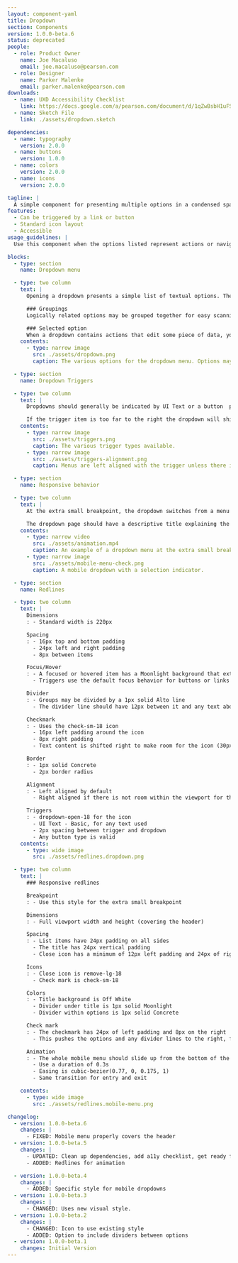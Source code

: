 ```yaml
---
layout: component-yaml
title: Dropdown
section: Components
version: 1.0.0-beta.6
status: deprecated
people:
  - role: Product Owner
    name: Joe Macaluso
    email: joe.macaluso@pearson.com
  - role: Designer
    name: Parker Malenke
    email: parker.malenke@pearson.com
downloads:
  - name: UXD Accessibility Checklist
    link: https://docs.google.com/a/pearson.com/document/d/1qZwBsbH1uFSwAJVoJZhRE2R_5aneK462ii3lPcp4tcY/edit?usp=sharing
  - name: Sketch File
    link: ./assets/dropdown.sketch

dependencies:
  - name: typography
    version: 2.0.0
  - name: buttons
    version: 1.0.0
  - name: colors
    version: 2.0.0
  - name: icons
    version: 2.0.0

tagline: |
  A simple component for presenting multiple options in a condensed space.
features:
  - Can be triggered by a link or button
  - Standard icon layout
  - Accessible
usage_guidelines: |
  Use this component when the options listed represent actions or navigation destinations. Prefer the standard [select inputs](/design/c/inputs/#select) for all other use cases.

blocks:
  - type: section
    name: Dropdown menu

  - type: two column
    text: |
      Opening a dropdown presents a simple list of textual options. These may be divided into logically related groups, and a single option may be indicated as selected with a checkmark.

      ### Groupings
      Logically related options may be grouped together for easy scanning.

      ### Selected option
      When a dropdown contains actions that edit some piece of data, you may use a checkmark to indicate the current state of the value being edited.
    contents:
      - type: narrow image
        src: ./assets/dropdown.png
        caption: The various options for the dropdown menu. Options may be grouped, and checkmarks may be used when editing data.

  - type: section
    name: Dropdown Triggers

  - type: two column
    text: |
      Dropdowns should generally be indicated by UI Text or a button  paired with an icon. Just the icon may be used if situated within an appropriate context like a course card or over a color picker.

      If the trigger item is too far to the right the dropdown will shift to be right aligned.
    contents:
      - type: narrow image
        src: ./assets/triggers.png
        caption: The various trigger types available.
      - type: narrow image
        src: ./assets/triggers-alignment.png
        caption: Menus are left aligned with the trigger unless there isn't enough space.

  - type: section
    name: Responsive behavior

  - type: two column
    text: |
      At the extra small breakpoint, the dropdown switches from a menu that drops down to a modal that slides up with a list of options. For UI Text and button triggers the dropdown icon also becomes optional.

      The dropdown page should have a descriptive title explaining the context for the options presented.
    contents:
      - type: narrow video
        src: ./assets/animation.mp4
        caption: An example of a dropdown menu at the extra small breakpoint.
      - type: narrow image
        src: ./assets/mobile-menu-check.png
        caption: A mobile dropdown with a selection indicator.

  - type: section
    name: Redlines

  - type: two column
    text: |
      Dimensions
      : - Standard width is 220px

      Spacing
      : - 16px top and bottom padding
        - 24px left and right padding
        - 8px between items

      Focus/Hover
      : - A focused or hovered item has a Moonlight background that extends 4px above and below the text
        - Triggers use the default focus behavior for buttons or links

      Divider
      : - Groups may be divided by a 1px solid Alto line
        - The divider line should have 12px between it and any text above/below it

      Checkmark
      : - Uses the check-sm-18 icon
        - 16px left padding around the icon
        - 8px right padding
        - Text content is shifted right to make room for the icon (30px left padding)

      Border
      : - 1px solid Concrete
        - 2px border radius

      Alignment
      : - Left aligned by default
        - Right aligned if there is not room within the viewport for the dropdown

      Triggers
      : - dropdown-open-18 for the icon
        - UI Text - Basic, for any text used
        - 2px spacing between trigger and dropdown
        - Any button type is valid
    contents:
      - type: wide image
        src: ./assets/redlines.dropdown.png

  - type: two column
    text: |
      ### Responsive redlines

      Breakpoint
      : - Use this style for the extra small breakpoint

      Dimensions
      : - Full viewport width and height (covering the header)

      Spacing
      : - List items have 24px padding on all sides
        - The title has 24px vertical padding
        - Close icon has a minimum of 12px left padding and 24px of right padding

      Icons
      : - Close icon is remove-lg-18
        - Check mark is check-sm-18

      Colors
      : - Title background is Off White
        - Divider under title is 1px solid Moonlight
        - Divider within options is 1px solid Concrete

      Check mark
      : - The checkmark has 24px of left padding and 8px on the right
        - This pushes the options and any divider lines to the right, for a total right padding of 42px

      Animation
      : - The whole mobile menu should slide up from the bottom of the screen
        - Use a duration of 0.3s
        - Easing is cubic-bezier(0.77, 0, 0.175, 1)
        - Same transition for entry and exit

    contents:
      - type: wide image
        src: ./assets/redlines.mobile-menu.png

changelog:
  - version: 1.0.0-beta.6
    changes: |
      - FIXED: Mobile menu properly covers the header
  - version: 1.0.0-beta.5
    changes: |
      - UPDATED: Clean up dependencies, add a11y checklist, get ready for governance
      - ADDED: Redlines for animation

  - version: 1.0.0-beta.4
    changes: |
      - ADDED: Specific style for mobile dropdowns
  - version: 1.0.0-beta.3
    changes: |
      - CHANGED: Uses new visual style.
  - version: 1.0.0-beta.2
    changes: |
      - CHANGED: Icon to use existing style
      - ADDED: Option to include dividers between options
  - version: 1.0.0-beta.1
    changes: Initial Version
---
```

